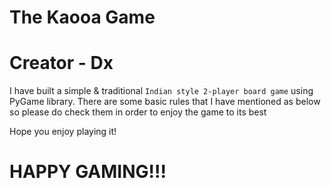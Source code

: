 # The Kaooa Game
# Creator - Dx
I have built a simple &amp; traditional `Indian style 2-player board game` using PyGame library.
There are some basic rules that I have mentioned as below so please do check them in order to enjoy the game to its best

Hope you enjoy playing it!

# HAPPY GAMING!!!
